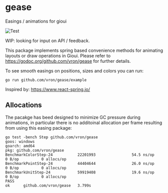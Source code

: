 # gease
Easings / animations for gioui

![Test](https://github.com/vron/gease/workflows/Test/badge.svg)

WIP: looking for input on API / feedback.

This package implements spring based convenience methods for animating layouts or draw operations
in Gioui. Please refer to https://godoc.org/github.com/vron/gease for further details.

To see smooth easings on positions, sizes and colors you can run:

    go run github.com/vron/gease/example

Inspired by: https://www.react-spring.io/

## Allocations
The pacakge has beed designed to minimize GC pressure during animations, in particular there
is no additoinal allocation per frame resulting from using this easing package:

    go test -bench Step github.com/vron/gease       
    goos: windows
    goarch: amd64
    pkg: github.com/vron/gease
    BenchmarkColorStep-24           22201993                54.5 ns/op             0 B/op          0 allocs/op
    BenchmarkPointStep-24           44404644                26.0 ns/op             0 B/op          0 allocs/op
    BenchmarkUnitStep-24            59919408                19.6 ns/op             0 B/op          0 allocs/op
    PASS
    ok      github.com/vron/gease   3.799s